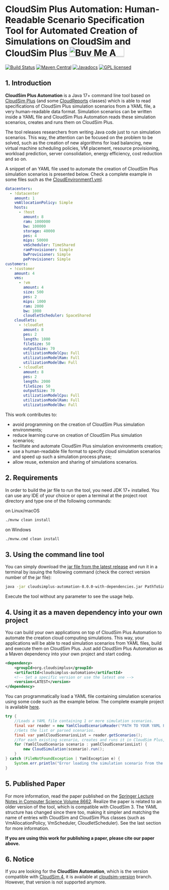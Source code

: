 # CloudSim Plus Automation: Human-Readable Scenario Specification Tool for Automated Creation of Simulations on CloudSim and CloudSim Plus <a href="https://buymeacoff.ee/manoelcampos" target="_blank"><img src="https://www.buymeacoffee.com/assets/img/custom_images/orange_img.png" alt="Buy Me A Coffee" style="height: 30px !important;width: 174px !important;box-shadow: 0px 3px 2px 0px rgba(190, 190, 190, 0.5) !important;-webkit-box-shadow: 0px 3px 2px 0px rgba(190, 190, 190, 0.5) !important;" ></a>

[![Build Status](https://github.com/cloudsimplus/cloudsimplus-automation/actions/workflows/maven.yml/badge.svg)](https://github.com/manoelcampos/cloudsimplus-automation/actions/workflows/maven.yml) [![Maven Central](https://img.shields.io/maven-central/v/org.cloudsimplus/cloudsimplus-automation.svg?label=Maven%20Central)](https://central.sonatype.com/search?q=cloudsimplus-automation&namespace=org.cloudsimplus) [![Javadocs](https://www.javadoc.io/badge/org.cloudsimplus/cloudsimplus-automation.svg)](https://www.javadoc.io/doc/org.cloudsimplus/cloudsimplus-automation) [![GPL licensed](https://img.shields.io/badge/license-GPL-blue.svg)](http://www.gnu.org/licenses/gpl-3.0)

## 1. Introduction

**CloudSim Plus Automation** is a Java 17+ command line tool based on [CloudSim Plus](https://cloudsimplus.org) 
(and some [CloudReports](https://github.com/thiagotts/CloudReports) classes) 
which is able to read specifications of CloudSim Plus simulation scenarios from a YAML file, 
a very human-readable data format. 
Simulation scenarios can be written inside a YAML file and CloudSim Plus Automation reads these simulation scenarios, creates and runs them on CloudSim Plus.  

The tool releases researchers from writing Java code just to run simulation scenarios. 
This way, the attention can be focused on the problem to be solved, such as the creation of new algorithms for load balancing, 
new virtual machine scheduling policies, VM placement, resource provisioning, workload prediction, server consolidation, 
energy efficiency, cost reduction and so on. 

A snippet of an YAML file used to automate the creation of CloudSim Plus simulation scenarios is presented below. 
Check a complete example in some files such as the [CloudEnvironment1.yml](CloudEnvironment1.yml).

```yml
datacenters:
  - !datacenter
    amount: 1
    vmAllocationPolicy: Simple
    hosts:
      - !host
        amount: 8
        ram: 1000000
        bw: 100000
        storage: 40000
        pes: 4
        mips: 50000
        vmScheduler: TimeShared
        ramProvisioner: Simple
        bwProvisioner: Simple
        peProvisioner: Simple
customers:
  - !customer
    amount: 4
    vms:
      - !vm
        amount: 4
        size: 500
        pes: 2
        mips: 1000
        ram: 2000
        bw: 1000
        cloudletScheduler: SpaceShared
    cloudlets:
      - !cloudlet
        amount: 8
        pes: 2
        length: 1000
        fileSize: 50
        outputSize: 70
        utilizationModelCpu: Full
        utilizationModelRam: Full
        utilizationModelBw: Full
      - !cloudlet
        amount: 8
        pes: 2
        length: 2000
        fileSize: 50
        outputSize: 70
        utilizationModelCpu: Full
        utilizationModelRam: Full
        utilizationModelBw: Full
```

This work contributes to:

- avoid programming on the creation of CloudSim Plus simulation environments;
- reduce learning curve on creation of CloudSim Plus simulation scenarios;
- facilitate and automate CloudSim Plus simulation environments creation;
- use a human-readable file format to specify cloud simulation scenarios and speed up such a simulation process phase;
- allow reuse, extension and sharing of simulations scenarios.

## 2. Requirements

In order to build the jar file to run the tool, you need JDK 17+ installed.
You can use any IDE of your choice or open a terminal at the project root directory and type one of the following commands:

on Linux/macOS

```bash
./mvnw clean install
```

on Windows

```bash
./mvnw.cmd clean install
```

## 3. Using the command line tool 

You can simply download the [jar file from the latest release](https://github.com/cloudsimplus/cloudsimplus-automation/releases/latest) and run it in a terminal
by issuing the following command (check the correct version number of the jar file):

```bash
java -jar cloudsimplus-automation-8.0.0-with-dependencies.jar PathToSimulationScenario.yml
```

Execute the tool without any parameter to see the usage help.

## 4. Using it as a maven dependency into your own project

You can build your own applications on top of CloudSim Plus Automation to automate the creation cloud computing simulations.
This way, your applications will be able to read simulation scenarios from YAML files, build and execute them on CloudSim Plus.
Just add CloudSim Plus Automation as a Maven dependency into your own project and start coding. 

```xml
<dependency>
    <groupId>org.cloudsimplus</groupId>
    <artifactId>cloudsimplus-automation</artifactId>
    <!-- Set a specific version or use the latest one -->
    <version>LATEST</version>
</dependency>
```

You can programmatically load a YAML file containing simulation scenarios using some code such as the example below.
The complete example project is available [here](example).

```java
try {
    //Loads a YAML file containing 1 or more simulation scenarios.
    final var reader = new YamlCloudScenarioReader("PATH TO YOUR YAML FILE");
    //Gets the list or parsed scenarios.
    final var yamlCloudScenariosList = reader.getScenarios();
    //For each existing scenario, creates and runs it in CloudSim Plus, printing results.
    for (YamlCloudScenario scenario : yamlCloudScenariosList) {
        new CloudSimulation(scenario).run();
    }
} catch (FileNotFoundException | YamlException e) {
    System.err.println("Error loading the simulation scenario from the YAML file: "+e.getMessage());
}
```

## 5. Published Paper

For more information, read the paper published on the [Springer Lecture Notes in Computer Science Volume 8662](https://doi.org/10.1007/978-3-319-11167-4_34). Realize the paper is related to an older version of the tool, which is compatible with CloudSim 3. 
The YAML structure has changed since there too, making it simpler and matching the name of entries with CloudSim and CloudSim Plus classes (such as VmAllocationPolicy, VmScheduler, CloudletScheduler). See the last section for more information.

**If you are using this work for publishing a paper, please cite our paper above.**

## 6. Notice

If you are looking for the **CloudSim Automation**, 
which is the version compatible with [CloudSim 4](https://github.com/Cloudslab/cloudsim), 
it is available at [cloudsim-version](https://github.com/cloudsimplus/cloudsimplus-automation/tree/cloudsim-version) branch. 
However, that version is not supported anymore.
